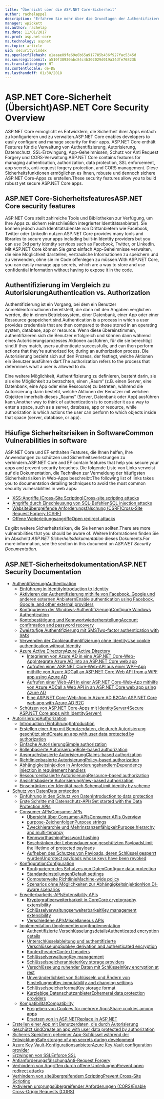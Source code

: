 ```yaml
---
title: "Übersicht über die ASP.NET Core-Sicherheit"
author: rachelappel
description: "Erfahren Sie mehr über die Grundlagen der Authentifizierung, Autorisierung und Sicherheit in ASP.NET Core."
manager: wpickett
ms.author: rachelap
ms.date: 11/01/2017
ms.prod: asp.net-core
ms.technology: aspnet
ms.topic: article
uid: security/index
ms.openlocfilehash: e1aaae09fe69e6b65a917785b436f927fac5345d
ms.sourcegitcommit: a510f38930abc84c4b302029d019a34dfe76823b
ms.translationtype: HT
ms.contentlocale: de-DE
ms.lasthandoff: 01/30/2018
---
```

# <a name="aspnet-core-security-overview"></a><span data-ttu-id="ab52d-103">ASP.NET Core-Sicherheit (Übersicht)</span><span class="sxs-lookup"><span data-stu-id="ab52d-103">ASP.NET Core Security Overview</span></span>

<span data-ttu-id="ab52d-104">ASP.NET Core ermöglicht es Entwicklern, die Sicherheit ihrer Apps einfach zu konfigurieren und zu verwalten.</span><span class="sxs-lookup"><span data-stu-id="ab52d-104">ASP.NET Core enables developers to easily configure and manage security for their apps.</span></span> <span data-ttu-id="ab52d-105">ASP.NET Core enthält Features für die Verwaltung von Authentifizierung, Autorisierung, Datenschutz, SSL-Erzwingung, App-Geheimnissen, Schutz vor Anti Request Forgery und CORS-Verwaltung.</span><span class="sxs-lookup"><span data-stu-id="ab52d-105">ASP.NET Core contains features for managing authentication, authorization, data protection, SSL enforcement, app secrets, anti-request forgery protection, and CORS management.</span></span> <span data-ttu-id="ab52d-106">Diese Sicherheitsfunktionen ermöglichen es Ihnen, robuste und dennoch sichere ASP.NET Core-Apps zu erstellen.</span><span class="sxs-lookup"><span data-stu-id="ab52d-106">These security features allow you to build robust yet secure ASP.NET Core apps.</span></span> 

## <a name="aspnet-core-security-features"></a><span data-ttu-id="ab52d-107">ASP.NET Core-Sicherheitsfeatures</span><span class="sxs-lookup"><span data-stu-id="ab52d-107">ASP.NET Core security features</span></span>

<span data-ttu-id="ab52d-108">ASP.NET Core stellt zahlreiche Tools und Bibliotheken zur Verfügung, um Ihre Apps zu sichern (einschließlich integrierter Identitätsanbieter). Sie können jedoch auch Identitätsdienste von Drittanbietern wie Facebook, Twitter oder LinkedIn nutzen.</span><span class="sxs-lookup"><span data-stu-id="ab52d-108">ASP.NET Core provides many tools and libraries to secure your apps including built-in Identity providers but you can use 3rd party identity services such as Facebook, Twitter, or LinkedIn.</span></span> <span data-ttu-id="ab52d-109">Mit ASP.NET Core können Sie ganz einfach App-Geheimnisse verwalten, die eine Möglichkeit darstellen, vertrauliche Informationen zu speichern und zu verwenden, ohne sie im Code offenlegen zu müssen.</span><span class="sxs-lookup"><span data-stu-id="ab52d-109">With ASP.NET Core, you can easily manage app secrets, which are a way to store and use confidential information without having to expose it in the code.</span></span> 

## <a name="authentication-vs-authorization"></a><span data-ttu-id="ab52d-110">Authentifizierung im Vergleich zu Autorisierung</span><span class="sxs-lookup"><span data-stu-id="ab52d-110">Authentication vs. Authorization</span></span>

<span data-ttu-id="ab52d-111">Authentifizierung ist ein Vorgang, bei dem ein Benutzer Anmeldeinformationen bereitstellt, die dann mit den Angaben verglichen werden, die in einem Betriebssystem, einer Datenbank, einer App oder einer Ressource gespeichert sind.</span><span class="sxs-lookup"><span data-stu-id="ab52d-111">Authentication is a process in which a user provides credentials that are then compared to those stored in an operating system, database, app or resource.</span></span> <span data-ttu-id="ab52d-112">Wenn diese übereinstimmen, authentifizieren sich die Benutzer erfolgreich und können dann während eines Autorisierungsprozesses Aktionen ausführen, für die sie berechtigt sind.</span><span class="sxs-lookup"><span data-stu-id="ab52d-112">If they match, users authenticate successfully, and can then perform actions that they're authorized for, during an authorization process.</span></span> <span data-ttu-id="ab52d-113">Die Autorisierung bezieht sich auf den Prozess, der festlegt, welche Aktionen ein Benutzer ausführen darf.</span><span class="sxs-lookup"><span data-stu-id="ab52d-113">The authorization refers to the process that determines what a user is allowed to do.</span></span> 

<span data-ttu-id="ab52d-114">Eine weitere Möglichkeit, Authentifizierung zu definieren, besteht darin, sie als eine Möglichkeit zu betrachten, einen „Raum“ (z.B. einen Server, eine Datenbank, eine App oder eine Ressource) zu betreten, während die Autorisierung darin besteht, welche Aktionen der Benutzer mit welchen Objekten innerhalb dieses „Raums“ (Server, Datenbank oder App) ausführen kann.</span><span class="sxs-lookup"><span data-stu-id="ab52d-114">Another way to think of authentication is to consider it as a way to enter a space, such as a server, database, app or resource, while authorization is which actions the user can perform to which objects inside that space (server, database, or app).</span></span>

## <a name="common-vulnerabilities-in-software"></a><span data-ttu-id="ab52d-115">Häufige Sicherheitsrisiken in Software</span><span class="sxs-lookup"><span data-stu-id="ab52d-115">Common Vulnerabilities in software</span></span>

<span data-ttu-id="ab52d-116">ASP.NET Core und EF enthalten Features, die Ihnen helfen, Ihre Anwendungen zu schützen und Sicherheitsverletzungen zu verhindern.</span><span class="sxs-lookup"><span data-stu-id="ab52d-116">ASP.NET Core and EF contain features that help you secure your apps and prevent security breaches.</span></span> <span data-ttu-id="ab52d-117">Die folgende Liste von Links verweist auf die Dokumentation, die Techniken zur Vermeidung der häufigsten Sicherheitsrisiken in Web-Apps beschreibt:</span><span class="sxs-lookup"><span data-stu-id="ab52d-117">The following list of links takes you to documentation detailing techniques to avoid the most common security vulnerabilities in web apps:</span></span>

* [<span data-ttu-id="ab52d-118">XSS-Angriffe (Cross-Site Scripting)</span><span class="sxs-lookup"><span data-stu-id="ab52d-118">Cross-site scripting attacks</span></span>](https://docs.microsoft.com/aspnet/core/security/cross-site-scripting)
* [<span data-ttu-id="ab52d-119">Angriffe durch Einschleusung von SQL-Befehlen</span><span class="sxs-lookup"><span data-stu-id="ab52d-119">SQL injection attacks</span></span>](https://docs.microsoft.com/ef/core/querying/raw-sql)
* [<span data-ttu-id="ab52d-120">Websiteübergreifende Anforderungsfälschung (CSRF)</span><span class="sxs-lookup"><span data-stu-id="ab52d-120">Cross-Site Request Forgery (CSRF)</span></span>](https://docs.microsoft.com/aspnet/core/security/anti-request-forgery)
* [<span data-ttu-id="ab52d-121">Offene Weiterleitungsangriffe</span><span class="sxs-lookup"><span data-stu-id="ab52d-121">Open redirect attacks</span></span>](https://docs.microsoft.com/aspnet/core/security/preventing-open-redirects)

<span data-ttu-id="ab52d-122">Es gibt weitere Sicherheitsrisiken, die Sie kennen sollten.</span><span class="sxs-lookup"><span data-stu-id="ab52d-122">There are more vulnerabilities that you should be aware of.</span></span> <span data-ttu-id="ab52d-123">Weitere Informationen finden Sie im Abschnitt *ASP.NET Sicherheitsdokumentation* dieses Dokuments.</span><span class="sxs-lookup"><span data-stu-id="ab52d-123">For more information, see the section in this document on *ASP.NET Security Documentation*.</span></span> 

## <a name="aspnet-security-documentation"></a><span data-ttu-id="ab52d-124">ASP.NET-Sicherheitsdokumentation</span><span class="sxs-lookup"><span data-stu-id="ab52d-124">ASP.NET Security Documentation</span></span>

*   [<span data-ttu-id="ab52d-125">Authentifizierung</span><span class="sxs-lookup"><span data-stu-id="ab52d-125">Authentication</span></span>](authentication/index.md)
    *   [<span data-ttu-id="ab52d-126">Einführung in Identity</span><span class="sxs-lookup"><span data-stu-id="ab52d-126">Introduction to Identity</span></span>](authentication/identity.md)
    *   [<span data-ttu-id="ab52d-127">Aktivieren der Authentifizierung mithilfe von Facebook, Google und anderen externen Anbietern</span><span class="sxs-lookup"><span data-stu-id="ab52d-127">Enable authentication using Facebook, Google, and other external providers</span></span>](authentication/social/index.md)
    * [<span data-ttu-id="ab52d-128">Konfigurieren der Windows-Authentifizierung</span><span class="sxs-lookup"><span data-stu-id="ab52d-128">Configure Windows Authentication</span></span>](authentication/windowsauth.md)
    *   [<span data-ttu-id="ab52d-129">Kontobestätigung und Kennwortwiederherstellung</span><span class="sxs-lookup"><span data-stu-id="ab52d-129">Account confirmation and password recovery</span></span>](authentication/accconfirm.md)
    *   [<span data-ttu-id="ab52d-130">Zweistufige Authentifizierung mit SMS</span><span class="sxs-lookup"><span data-stu-id="ab52d-130">Two-factor authentication with SMS</span></span>](authentication/2fa.md) 
    *   [<span data-ttu-id="ab52d-131">Verwenden der Cookieauthentifizierung ohne Identity</span><span class="sxs-lookup"><span data-stu-id="ab52d-131">Use cookie authentication without Identity</span></span>](authentication/cookie.md)
    *   [<span data-ttu-id="ab52d-132">Azure Active Directory</span><span class="sxs-lookup"><span data-stu-id="ab52d-132">Azure Active Directory</span></span>](authentication/azure-active-directory/index.md)
        *   [<span data-ttu-id="ab52d-133">Integrieren von Azure AD in eine ASP.NET Core-Web-App</span><span class="sxs-lookup"><span data-stu-id="ab52d-133">Integrate Azure AD into an ASP.NET Core web app</span></span>](https://azure.microsoft.com/documentation/samples/active-directory-dotnet-webapp-openidconnect-aspnetcore/)
        *   [<span data-ttu-id="ab52d-134">Aufrufen einer ASP.NET Core-Web-API aus einer WPF-App mithilfe von Azure AD</span><span class="sxs-lookup"><span data-stu-id="ab52d-134">Call an ASP.NET Core Web API from a WPF app using Azure AD</span></span>](https://azure.microsoft.com/documentation/samples/active-directory-dotnet-native-aspnetcore/)
        *   [<span data-ttu-id="ab52d-135">Aufrufen einer Web-API in einer ASP.NET Core-Web-App mithilfe von Azure AD</span><span class="sxs-lookup"><span data-stu-id="ab52d-135">Call a Web API in an ASP.NET Core web app using Azure AD</span></span>](https://azure.microsoft.com/documentation/samples/active-directory-dotnet-webapp-webapi-openidconnect-aspnetcore/)
        *   [<span data-ttu-id="ab52d-136">Eine ASP.NET Core-Web-App in Azure AD B2C</span><span class="sxs-lookup"><span data-stu-id="ab52d-136">An ASP.NET Core web app with Azure AD B2C</span></span>](https://azure.microsoft.com/resources/samples/active-directory-b2c-dotnetcore-webapp/)
    *   [<span data-ttu-id="ab52d-137">Schützen von ASP.NET Core-Apps mit IdentityServer4</span><span class="sxs-lookup"><span data-stu-id="ab52d-137">Secure ASP.NET Core apps with IdentityServer4</span></span>](https://identityserver4.readthedocs.io)
*   [<span data-ttu-id="ab52d-138">Autorisierung</span><span class="sxs-lookup"><span data-stu-id="ab52d-138">Authorization</span></span>](authorization/index.md)
    *   [<span data-ttu-id="ab52d-139">Introduction (Einführung)</span><span class="sxs-lookup"><span data-stu-id="ab52d-139">Introduction</span></span>](authorization/introduction.md)
    *   [<span data-ttu-id="ab52d-140">Erstellen einer App mit Benutzerdaten, die durch Autorisierung geschützt sind</span><span class="sxs-lookup"><span data-stu-id="ab52d-140">Create an app with user data protected by authorization</span></span>](xref:security/authorization/secure-data)
    *   [<span data-ttu-id="ab52d-141">Einfache Autorisierung</span><span class="sxs-lookup"><span data-stu-id="ab52d-141">Simple authorization</span></span>](authorization/simple.md)
    *   [<span data-ttu-id="ab52d-142">Rollenbasierte Autorisierung</span><span class="sxs-lookup"><span data-stu-id="ab52d-142">Role-based authorization</span></span>](authorization/roles.md)
    *   [<span data-ttu-id="ab52d-143">Anspruchsbasierte Autorisierung</span><span class="sxs-lookup"><span data-stu-id="ab52d-143">Claims-based authorization</span></span>](authorization/claims.md)
    *   [<span data-ttu-id="ab52d-144">Richtlinienbasierte Autorisierung</span><span class="sxs-lookup"><span data-stu-id="ab52d-144">Policy-based authorization</span></span>](authorization/policies.md)
    *   [<span data-ttu-id="ab52d-145">Abhängigkeitsinjektion in Anforderungshandlern</span><span class="sxs-lookup"><span data-stu-id="ab52d-145">Dependency injection in requirement handlers</span></span>](authorization/dependencyinjection.md)
    *   [<span data-ttu-id="ab52d-146">Ressourcenbasierte Autorisierung</span><span class="sxs-lookup"><span data-stu-id="ab52d-146">Resource-based authorization</span></span>](authorization/resourcebased.md)
    *   [<span data-ttu-id="ab52d-147">Ansichtsbasierte Autorisierung</span><span class="sxs-lookup"><span data-stu-id="ab52d-147">View-based authorization</span></span>](authorization/views.md)
    *   [<span data-ttu-id="ab52d-148">Einschränken der Identität nach Schema</span><span class="sxs-lookup"><span data-stu-id="ab52d-148">Limit identity by scheme</span></span>](authorization/limitingidentitybyscheme.md)
*   [<span data-ttu-id="ab52d-149">Schutz von Daten</span><span class="sxs-lookup"><span data-stu-id="ab52d-149">Data protection</span></span>](data-protection/index.md)
    *   [<span data-ttu-id="ab52d-150">Einführung in den Schutz von Daten</span><span class="sxs-lookup"><span data-stu-id="ab52d-150">Introduction to data protection</span></span>](data-protection/introduction.md)
    *   [<span data-ttu-id="ab52d-151">Erste Schritte mit Datenschutz-APIs</span><span class="sxs-lookup"><span data-stu-id="ab52d-151">Get started with the Data Protection APIs</span></span>](data-protection/using-data-protection.md)
    *   [<span data-ttu-id="ab52d-152">Consumer-APIs</span><span class="sxs-lookup"><span data-stu-id="ab52d-152">Consumer APIs</span></span>](data-protection/consumer-apis/index.md)
        *   [<span data-ttu-id="ab52d-153">Übersicht über Consumer-APIs</span><span class="sxs-lookup"><span data-stu-id="ab52d-153">Consumer APIs Overview</span></span>](data-protection/consumer-apis/overview.md)
        *   [<span data-ttu-id="ab52d-154">purpose-Zeichenfolgen</span><span class="sxs-lookup"><span data-stu-id="ab52d-154">Purpose strings</span></span>](data-protection/consumer-apis/purpose-strings.md)
        *   [<span data-ttu-id="ab52d-155">Zweckhierarchie und Mehrinstanzenfähigkeit</span><span class="sxs-lookup"><span data-stu-id="ab52d-155">Purpose hierarchy and multi-tenancy</span></span>](data-protection/consumer-apis/purpose-strings-multitenancy.md)
        *   [<span data-ttu-id="ab52d-156">Kennworthashing</span><span class="sxs-lookup"><span data-stu-id="ab52d-156">Password hashing</span></span>](data-protection/consumer-apis/password-hashing.md)
        *   [<span data-ttu-id="ab52d-157">Beschränken der Lebensdauer von geschützten Payloads</span><span class="sxs-lookup"><span data-stu-id="ab52d-157">Limit the lifetime of protected payloads</span></span>](data-protection/consumer-apis/limited-lifetime-payloads.md)
        *   [<span data-ttu-id="ab52d-158">Aufheben des Schutzes von Payloads, deren Schlüssel gesperrt wurden</span><span class="sxs-lookup"><span data-stu-id="ab52d-158">Unprotect payloads whose keys have been revoked</span></span>](data-protection/consumer-apis/dangerous-unprotect.md)
    *   [<span data-ttu-id="ab52d-159">Konfiguration</span><span class="sxs-lookup"><span data-stu-id="ab52d-159">Configuration</span></span>](data-protection/configuration/index.md)
        *   [<span data-ttu-id="ab52d-160">Konfigurieren des Schutzes von Daten</span><span class="sxs-lookup"><span data-stu-id="ab52d-160">Configure data protection</span></span>](data-protection/configuration/overview.md)
        *   [<span data-ttu-id="ab52d-161">Standardeinstellungen</span><span class="sxs-lookup"><span data-stu-id="ab52d-161">Default settings</span></span>](data-protection/configuration/default-settings.md)
        *   [<span data-ttu-id="ab52d-162">Computerweite Richtlinie</span><span class="sxs-lookup"><span data-stu-id="ab52d-162">Machine-wide policy</span></span>](data-protection/configuration/machine-wide-policy.md)
        *   [<span data-ttu-id="ab52d-163">Szenarios ohne Möglichkeiten zur Abhängigkeitsinjektion</span><span class="sxs-lookup"><span data-stu-id="ab52d-163">Non DI-aware scenarios</span></span>](data-protection/configuration/non-di-scenarios.md)
    *   [<span data-ttu-id="ab52d-164">Erweiterbarkeits-APIs</span><span class="sxs-lookup"><span data-stu-id="ab52d-164">Extensibility APIs</span></span>](data-protection/extensibility/index.md)
        *   [<span data-ttu-id="ab52d-165">Kryptografieerweiterbarkeit in Core</span><span class="sxs-lookup"><span data-stu-id="ab52d-165">Core cryptography extensibility</span></span>](data-protection/extensibility/core-crypto.md)
        *   [<span data-ttu-id="ab52d-166">Schlüsselverwaltungserweiterbarkeit</span><span class="sxs-lookup"><span data-stu-id="ab52d-166">Key management extensibility</span></span>](data-protection/extensibility/key-management.md)
        *   [<span data-ttu-id="ab52d-167">Verschiedene APIs</span><span class="sxs-lookup"><span data-stu-id="ab52d-167">Miscellaneous APIs</span></span>](data-protection/extensibility/misc-apis.md)
    *   [<span data-ttu-id="ab52d-168">Implementation (Implementierung)</span><span class="sxs-lookup"><span data-stu-id="ab52d-168">Implementation</span></span>](data-protection/implementation/index.md)
        *   [<span data-ttu-id="ab52d-169">Authentifizierte Verschlüsselungsdetails</span><span class="sxs-lookup"><span data-stu-id="ab52d-169">Authenticated encryption details</span></span>](data-protection/implementation/authenticated-encryption-details.md)
        *   [<span data-ttu-id="ab52d-170">Unterschlüsselableitung und authentifizierte Verschlüsselung</span><span class="sxs-lookup"><span data-stu-id="ab52d-170">Subkey derivation and authenticated encryption</span></span>](data-protection/implementation/subkeyderivation.md)
        *   [<span data-ttu-id="ab52d-171">Kontextheader</span><span class="sxs-lookup"><span data-stu-id="ab52d-171">Context headers</span></span>](data-protection/implementation/context-headers.md)
        *   [<span data-ttu-id="ab52d-172">Schlüsselverwaltung</span><span class="sxs-lookup"><span data-stu-id="ab52d-172">Key management</span></span>](data-protection/implementation/key-management.md)
        *   [<span data-ttu-id="ab52d-173">Schlüsselspeicheranbieter</span><span class="sxs-lookup"><span data-stu-id="ab52d-173">Key storage providers</span></span>](data-protection/implementation/key-storage-providers.md)
        *   [<span data-ttu-id="ab52d-174">Verschlüsselung ruhender Daten mit Schlüsseln</span><span class="sxs-lookup"><span data-stu-id="ab52d-174">Key encryption at rest</span></span>](data-protection/implementation/key-encryption-at-rest.md)
        *   [<span data-ttu-id="ab52d-175">Unveränderlichkeit von Schlüsseln und Ändern von Einstellungen</span><span class="sxs-lookup"><span data-stu-id="ab52d-175">Key immutability and changing settings</span></span>](data-protection/implementation/key-immutability.md)
        *   [<span data-ttu-id="ab52d-176">Schlüsselspeicherformat</span><span class="sxs-lookup"><span data-stu-id="ab52d-176">Key storage format</span></span>](data-protection/implementation/key-storage-format.md)
        *   [<span data-ttu-id="ab52d-177">Kurzlebige Datenschutzanbieter</span><span class="sxs-lookup"><span data-stu-id="ab52d-177">Ephemeral data protection providers</span></span>](data-protection/implementation/key-storage-ephemeral.md)
    *   [<span data-ttu-id="ab52d-178">Kompatibilität</span><span class="sxs-lookup"><span data-stu-id="ab52d-178">Compatibility</span></span>](data-protection/compatibility/index.md)
        *   [<span data-ttu-id="ab52d-179">Freigeben von Cookies für mehrere Apps</span><span class="sxs-lookup"><span data-stu-id="ab52d-179">Share cookies among apps</span></span>](data-protection/compatibility/cookie-sharing.md)
        *   [<span data-ttu-id="ab52d-180">Ersetzen von <machineKey> in ASP.NET</span><span class="sxs-lookup"><span data-stu-id="ab52d-180">Replace <machineKey> in ASP.NET</span></span>](data-protection/compatibility/replacing-machinekey.md)
*   [<span data-ttu-id="ab52d-181">Erstellen einer App mit Benutzerdaten, die durch Autorisierung geschützt sind</span><span class="sxs-lookup"><span data-stu-id="ab52d-181">Create an app with user data protected by authorization</span></span>](xref:security/authorization/secure-data)
*   [<span data-ttu-id="ab52d-182">Sicheres Speichern geheimer App-Schlüssel während der Entwicklung</span><span class="sxs-lookup"><span data-stu-id="ab52d-182">Safe storage of app secrets during development</span></span>](app-secrets.md)
*   [<span data-ttu-id="ab52d-183">Azure Key Vault-Konfigurationsanbieter</span><span class="sxs-lookup"><span data-stu-id="ab52d-183">Azure Key Vault configuration provider</span></span>](key-vault-configuration.md)
*   [<span data-ttu-id="ab52d-184">Erzwingen von SSL</span><span class="sxs-lookup"><span data-stu-id="ab52d-184">Enforce SSL</span></span>](enforcing-ssl.md)
*   [<span data-ttu-id="ab52d-185">Antianforderungsfälschung</span><span class="sxs-lookup"><span data-stu-id="ab52d-185">Anti-Request Forgery</span></span>](anti-request-forgery.md)
*   [<span data-ttu-id="ab52d-186">Verhindern von Angriffen durch offene Umleitungen</span><span class="sxs-lookup"><span data-stu-id="ab52d-186">Prevent open redirect attacks</span></span>](preventing-open-redirects.md)
*   [<span data-ttu-id="ab52d-187">Verhindern von siteübergreifendem Scripting</span><span class="sxs-lookup"><span data-stu-id="ab52d-187">Prevent Cross-Site Scripting</span></span>](cross-site-scripting.md)
*   [<span data-ttu-id="ab52d-188">Aktivieren ursprungsübergreifender Anforderungen (CORS)</span><span class="sxs-lookup"><span data-stu-id="ab52d-188">Enable Cross-Origin Requests (CORS)</span></span>](cors.md)
